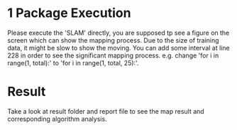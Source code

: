 # 1 Package Execution
Please execute the 'SLAM' directly, you are supposed tp see a figure on the screen which can show the mapping process. Due to the size of training data, it might be slow to show the moving. You can add some interval at line 228 in order to see the significant mapping process.
e.g. change 'for i in range(1, total):' to 'for i in range(1, total, 25):'.

# Result
Take a look at result folder and report file to see the map result and corresponding algorithm analysis.
